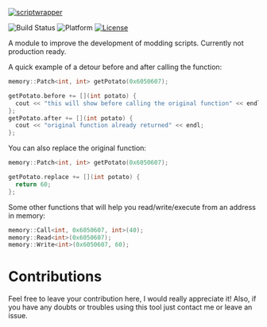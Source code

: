 [![scriptwrapper](https://live.staticflickr.com/65535/50828244006_9abb85ac92_k.jpg)]()

![Build Status](https://dev.azure.com/agoulart/scriptwrapper/_apis/build/status/oAGoulart.scriptwrapper?branchName=master)
![Platform](https://img.shields.io/badge/platform-win--32%20%7C%20win--64-lightgrey)
[![License](https://img.shields.io/badge/license-MIT-informational.svg)](https://opensource.org/licenses/MIT)

A module to improve the development of modding scripts.  Currently not production ready.

A quick example of a detour before and after calling the function:
```cpp
memory::Patch<int, int> getPotato(0x6050607);

getPotato.before += [](int potato) {
  cout << "this will show before calling the original function" << endl;
};
getPotato.after += [](int potato) {
  cout << "original function already returned" << endl;
};
```

You can also replace the original function:
```cpp
memory::Patch<int, int> getPotato(0x6050607);

getPotato.replace += [](int potato) {
  return 60;
};
```

Some other functions that will help you read/write/execute from an address in memory:
```cpp
memory::Call<int, 0x6050607, int>(40);
memory::Read<int>(0x6050607);
memory::Write<int>(0x6050607, 60);
```

# Contributions

Feel free to leave your contribution here, I would really appreciate it!
Also, if you have any doubts or troubles using this tool just contact me or leave an issue.

